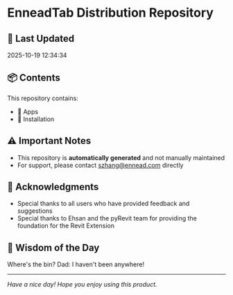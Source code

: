 # EnneadTab Distribution Repository

## 📅 Last Updated
2025-10-19 12:34:34



## 📦 Contents
This repository contains:
- 📂 Apps
- 📂 Installation

## ⚠️ Important Notes
- This repository is **automatically generated** and not manually maintained
- For support, please contact szhang@ennead.com directly

## 🙏 Acknowledgments
- Special thanks to all users who have provided feedback and suggestions
- Special thanks to Ehsan and the pyRevit team for providing the foundation for the Revit Extension

## 💭 Wisdom of the Day
Where's the bin? Dad: I haven't been anywhere!

---
*Have a nice day! Hope you enjoy using this product.*
